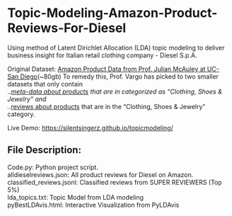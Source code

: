 # Topic-Modeling-Amazon-Product-Reviews-For-Diesel
Using method of Latent Dirichlet Allocation (LDA) topic modeling to deliver business insight for Italian retail clothing company - Diesel S.p.A.

Original Dataset: [Amazon Product Data from Prof. Julian McAuley at UC-San Diego](http://jmcauley.ucsd.edu/data/amazon/links.html)(~80gb)
To remedy this, Prof. Vargo has picked to two smaller datasets that only contain \
..*[meta-data about products](https://www.dropbox.com/s/r6z2gt7xyok1ztt/meta_Clothing_Shoes_and_Jewelry.json?dl=1) that are in categorized as “Clothing, Shoes & Jewelry” and \
..*[reviews about products](https://www.dropbox.com/s/f3a7o8svixw7zqh/reviews_Clothing_Shoes_and_Jewelry.json?dl=1) that are in the “Clothing, Shoes & Jewelry” category.

Live Demo: https://silentsingerz.github.io/topicmodeling/

## File Description:
Code.py: Python project script.\
alldieselreviews.json: All product reviews for Diesel on Amazon.\
classified_reviews.jsonl: Classified reviews from SUPER REVIEWERS (Top 5%)\
lda_topics.txt: Topic Model from LDA modeling\
pyBestLDAvis.html: Interactive Visualization from PyLDAvis
